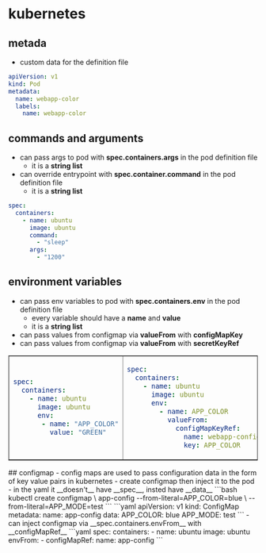 # kubernetes

## metada
- custom data for the definition file
```yaml
apiVersion: v1
kind: Pod
metadata:
  name: webapp-color
  labels:
    name: webapp-color
```

## commands and arguments
- can pass args to pod with __spec.containers.args__ in the pod definition file
  - it is a __string list__
- can override entrypoint with __spec.container.command__ in the pod definition file
  - it is a __string list__
```yaml
spec:
  containers:
    - name: ubuntu
      image: ubuntu
      command:
        - "sleep"
      args:
        - "1200"
```

## environment variables
- can pass env variables to pod with __spec.containers.env__ in the pod definition file
  - every variable should have a __name__ and __value__
  - it is a __string list__
- can pass values from configmap via __valueFrom__ with __configMapKey__
- can pass values from configmap via __valueFrom__ with __secretKeyRef__
<table border=1>
<tr>
<td>

```yaml
spec:
  containers:
    - name: ubuntu
      image: ubuntu
      env:
       - name: "APP_COLOR"
         value: "GREEN"
```
</td>
<td>

```yaml
spec:
  containers:
    - name: ubuntu
      image: ubuntu
      env:
        - name: APP_COLOR
          valueFrom:
            configMapKeyRef:
              name: webapp-config-map
              key: APP_COLOR
```
</td>
</tr>
</table>
## configmap
- config maps are used to pass configuration data in the form of key value pairs in kubernetes
- create configmap then inject it to the pod
- in the yaml it __doesn't__ have __spec__, insted have __data__
```bash
kubectl create configmap \
  app-config --from-literal=APP_COLOR=blue \
  --from-literal=APP_MODE=test
```
```yaml
apiVersion: v1
kind: ConfigMap
metadata:
  name: app-config
data:
  APP_COLOR: blue
  APP_MODE: test
```
- can inject configmap via __spec.containers.envFrom__ with __configMapRef__
```yaml
spec:
  containers:
   - name: ubuntu
     image: ubuntu
     envFrom:
       - configMapRef:
           name: app-config
```